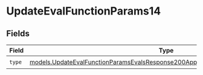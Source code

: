 # UpdateEvalFunctionParams14


## Fields

| Field                                                                                                                                                                        | Type                                                                                                                                                                         | Required                                                                                                                                                                     | Description                                                                                                                                                                  |
| ---------------------------------------------------------------------------------------------------------------------------------------------------------------------------- | ---------------------------------------------------------------------------------------------------------------------------------------------------------------------------- | ---------------------------------------------------------------------------------------------------------------------------------------------------------------------------- | ---------------------------------------------------------------------------------------------------------------------------------------------------------------------------- |
| `type`                                                                                                                                                                       | [models.UpdateEvalFunctionParamsEvalsResponse200ApplicationJSONResponseBody514Type](../models/updateevalfunctionparamsevalsresponse200applicationjsonresponsebody514type.md) | :heavy_check_mark:                                                                                                                                                           | N/A                                                                                                                                                                          |